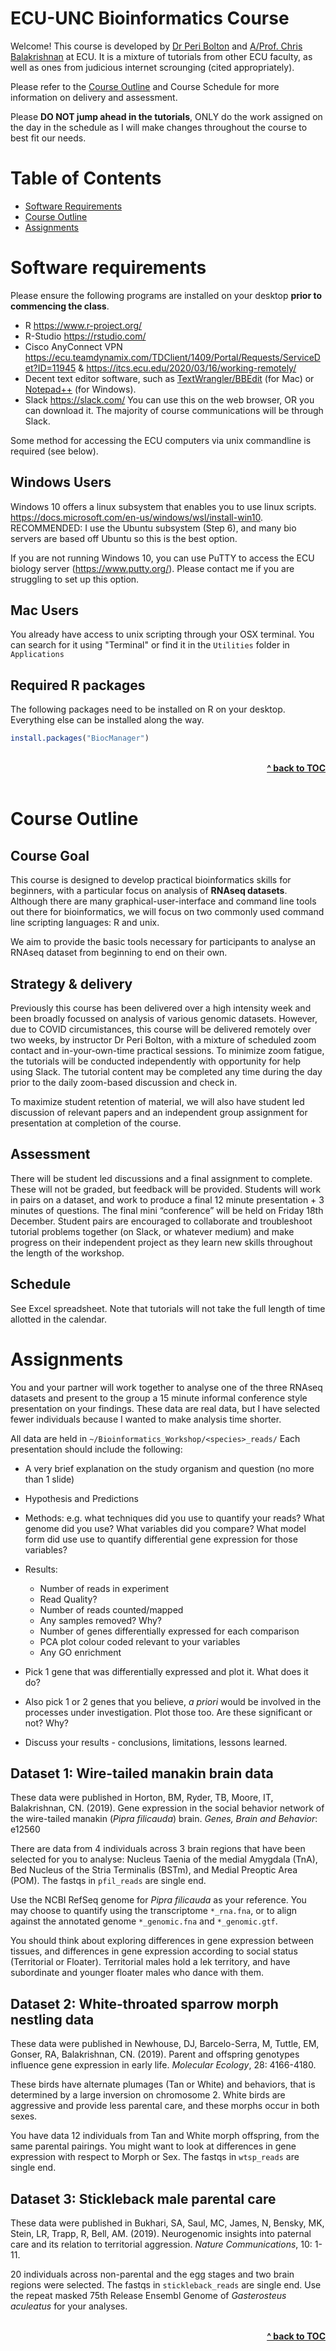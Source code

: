 # ECU-UNC Bioinformatics Course

Welcome! This course is developed by [Dr Peri Bolton](#https://peribolton.weebly.com/) and [A/Prof. Chris Balakrishnan](http://www.balalab.com/) at ECU. It is a mixture of tutorials from other ECU faculty, as well as ones from judicious internet scrounging (cited appropriately).

Please refer to the [Course Outline](#course-outline) and Course Schedule for more information on delivery and assessment.

Please **DO NOT jump ahead in the tutorials**, ONLY do the work assigned on the day in the schedule as I will make changes throughout the course to best fit our needs. 

# Table of Contents

* [Software Requirements](#software-requirements)
* [Course Outline](#course-outline)
* [Assignments](#assignments)

# Software requirements

Please ensure the following programs are installed on your desktop **prior to commencing the class**. 

* R https://www.r-project.org/
* R-Studio https://rstudio.com/
* Cisco AnyConnect VPN https://ecu.teamdynamix.com/TDClient/1409/Portal/Requests/ServiceDet?ID=11945 & https://itcs.ecu.edu/2020/03/16/working-remotely/
* Decent text editor software, such as [TextWrangler/BBEdit](https://www.barebones.com/products/textwrangler/) (for Mac) or [Notepad++](https://notepad-plus-plus.org/downloads/) (for Windows).
* Slack https://slack.com/ You can use this on the web browser, OR you can download it. The majority of course communications will be through Slack.

Some method for accessing the ECU computers via unix commandline is required (see below).

## Windows Users

Windows 10 offers a linux subsystem that enables you to use linux scripts. https://docs.microsoft.com/en-us/windows/wsl/install-win10. 
RECOMMENDED: I use the Ubuntu subsystem (Step 6), and many bio servers are based off Ubuntu so this is the best option.

If you are not running Windows 10, you can use PuTTY to access the ECU biology server (https://www.putty.org/). Please contact me if you are struggling to set up this option.

## Mac Users

You already have access to unix scripting through your OSX terminal. You can search for it using "Terminal" or find it in the ```Utilities``` folder in ```Applications```


## Required R packages 

The following packages need to be installed on R on your desktop. Everything else can be installed along the way.

```r
install.packages("BiocManager")
```

<br/>
<div align="right">
    <b><a href="#table-of-contents">^ back to TOC</a></b>
</div>
<br/>

# Course Outline

## Course Goal
 
This course is designed to develop practical bioinformatics skills for beginners, with a particular focus on analysis of **RNAseq datasets**. Although there are many graphical-user-interface and command line tools out there for bioinformatics, we will focus on two commonly used command line scripting languages: R and unix. 

We aim to provide the basic tools necessary for participants to analyse an RNAseq dataset from beginning to end on their own.


## Strategy & delivery
Previously this course has been delivered over a high intensity week and been broadly focussed on analysis of various genomic datasets. However, due to COVID circumistances, this course will be delivered remotely over two weeks, by instructor Dr Peri Bolton, with a mixture of scheduled zoom contact and in-your-own-time practical sessions. To minimize zoom fatigue, the tutorials will be conducted independently with opportunity for help using Slack. The tutorial content may be completed any time during the day prior to the daily zoom-based discussion and check in. 

To maximize student retention of material, we will also have student led discussion of relevant papers and an independent group assignment for presentation at completion of the course. 

## Assessment
There will be student led discussions and a final assignment to complete. These will not be graded, but feedback will be provided. Students will work in pairs on a dataset, and work to produce a final 12 minute presentation + 3 minutes of questions. The final mini “conference” will be held on Friday 18th December. 
Student pairs are encouraged to collaborate and troubleshoot tutorial problems together (on Slack, or whatever medium) and make progress on their independent project as they learn new skills throughout the length of the workshop.


## Schedule
See Excel spreadsheet. Note that tutorials will not take the full length of time allotted in the calendar. 


# Assignments

You and your partner will work together to analyse one of the three RNAseq datasets and present to the group a 15 minute informal conference style presentation on your findings. These data are real data, but I have selected fewer individuals because I wanted to make analysis time shorter.

All data are held in ```~/Bioinformatics_Workshop/<species>_reads/```
Each presentation should include the following:

* A very brief explanation on the study organism and question (no more than 1 slide)
* Hypothesis and Predictions
* Methods: e.g. what techniques did you use to quantify your reads? What genome did you use? What variables did you compare? What model form did use use to quantify differential gene expression for those variables? 
* Results: 
	* Number of reads in experiment
	* Read Quality?
	* Number of reads counted/mapped
	* Any samples removed? Why?
	* Number of genes differentially expressed for each comparison
	* PCA plot colour coded relevant to your variables
	* Any GO enrichment
* Pick 1 gene that was differentially expressed and plot it. What does it do? 
* Also pick 1 or 2 genes that you believe, *a priori* would be involved in the processes under investigation. Plot those too. Are these significant or not? Why?

* Discuss your results - conclusions, limitations, lessons learned.

## Dataset 1: Wire-tailed manakin brain data

These data were published in Horton, BM, Ryder, TB, Moore, IT, Balakrishnan, CN. (2019). Gene expression in the social behavior network of the wire-tailed manakin (*Pipra filicauda*) brain. *Genes, Brain and Behavior*: e12560

There are data from 4 individuals across 3 brain regions that have been selected for you to analyse: Nucleus Taenia of the medial Amygdala (TnA), Bed Nucleus of the Stria Terminalis (BSTm), and Medial Preoptic Area (POM). The fastqs in ```pfil_reads``` are single end.

Use the NCBI RefSeq genome for *Pipra filicauda* as your reference. You may choose to quantify using the transcriptome ```*_rna.fna```, or to align against the annotated genome ```*_genomic.fna``` and ```*_genomic.gtf```. 

You should think about exploring differences in gene expression between tissues, and differences in gene expression according to social status (Territorial or Floater). Territorial males hold a lek territory, and have subordinate and younger floater males who dance with them.

## Dataset 2: White-throated sparrow morph nestling data
 
These data were published in Newhouse, DJ, Barcelo-Serra, M, Tuttle, EM, Gonser, RA, Balakrishnan, CN. (2019). Parent and offspring genotypes influence gene expression in early life. *Molecular Ecology*, 28: 4166-4180.

These birds have alternate plumages (Tan or White) and behaviors, that is determined by a large inversion on chromosome 2. White birds are aggressive and provide less parental care, and these morphs occur in both sexes. 

You have data 12 individuals from Tan and White morph offspring, from the same parental pairings. You might want to look at differences in gene expression with respect to Morph or Sex. The fastqs in ```wtsp_reads``` are single end. 

## Dataset 3: Stickleback male parental care

These data were published in Bukhari, SA, Saul, MC, James, N, Bensky, MK, Stein, LR, Trapp, R, Bell, AM. (2019). Neurogenomic insights into paternal care and its relation to territorial aggression. *Nature Communications*, 10: 1-11.

20 individuals across non-parental and the egg stages and two brain regions were selected. The fastqs in ```stickleback_reads``` are single end. 
Use the repeat masked 75th Release Ensembl Genome of *Gasterosteus aculeatus* for your analyses. 

<br/>
<div align="right">
    <b><a href="#table-of-contents">^ back to TOC</a></b>
</div>
<br/>

